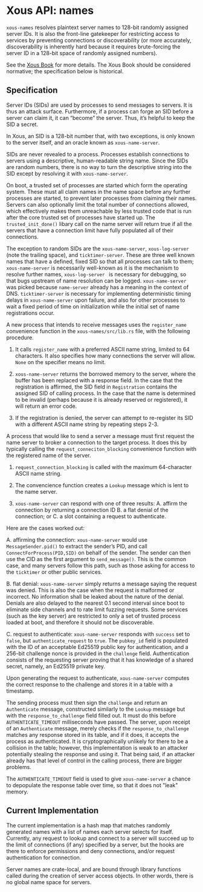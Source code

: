 # Xous API: names

`xous-names` resolves plaintext server names to 128-bit randomly
assigned server IDs. It is also the front-line gatekeeper for
restricting access to services by preventing connections or
discoverability (or more accurately, discoverability is inherently
hard because it requires brute-forcing the server ID in a 128-bit
space of randomly assigned numbers).

See the [Xous Book](https://betrusted.io/xous-book/ch07-01-xous-names.html) for
more details. The Xous Book should be considered normative; the specification
below is historical.

## Specification
Server IDs (SIDs) are used by processes to send messages to
servers. It is thus an attack surface. Furthermore, if a process can
forge an SID before a server can claim it, it can “become” the
server. Thus, it’s helpful to keep the SID a secret.

In Xous, an SID is a 128-bit number that, with two exceptions, is only
known to the server itself, and an oracle known as `xous-name-server`.

SIDs are never revealed to a process. Processes establish connections
to servers using a descriptive, human-readable string name. Since the
SIDs are random numbers, there is no way to turn the descriptive
string into the SID except by resolving it with `xous-name-server`.

On boot, a trusted set of processes are started which form the
operating system. These must all claim names in the name space before
any further processes are started, to prevent later processes from
claiming their names. Servers can also optionally limit the total
number of connections allowed, which effectively makes them unreachable
by less trusted code that is run after the core trusted set of processes
have started up. The `trusted_init_done()` libary call on the name
server will return true if all the servers that have a connection
limit have fully populated all of their connections.

The exception to random SIDs are the `xous-name-server`,
`xous-log-server ` (note the trailing space), and `ticktimer-server`.
These are three well known names that have a defined,
fixed SID so that all processes can talk to them; `xous-name-server` is
necessarily well-known as it is the mechanism to resolve further
names, `xous-log-server ` is necessary for debugging, so that bugs upstream
of name resolution can be logged. `xous-name-server` was picked because
`name-server` already has a meaning in the context of DNS. `ticktimer-server`
is necessary for implementing deterministic timing delays in
`xous-name-server` upon failure, and also for other processes to
wait a fixed period of time on initialization while the initial set
of name registrations occur.

A new process that intends to receive messages uses the `register_name` convenience
function in the `xous-names/src/lib.rs` file, with the following procedure.

1. It calls `register_name` with a preferred ASCII name string,
limited to 64 characters. It also specifies how many connections the server
will allow. `None` on the specifier means no limit.

1. `xous-name-server` returns the borrowed memory to the server, where the
buffer has been replaced with a response field. In the case that the registration
is affirmed, the SID field in `Registration` contains the assigned SID
of calling process. In the case that the name is determined to be invalid
(perhaps because it is already reserved or registered), it will return
an error code.

3. If the registration is denied, the server can attempt to
re-register its SID with a different ASCII name string by repeating
steps 2-3.


A process that would like to send a server a message must first request the
name server to broker a connection to the target process. It does this by
typically calling the `request_conneciton_blocking` convenience function
with the registered name of the server.

1. `request_connection_blocking` is called with the maximum 64-character
ASCII name string.

2. The convencience function creates a `Lookup` message which is lent to
the name server.

4. `xous-name-server` can respond with one of three results:
  A. affirm the connection by returning a connection ID
  B. a flat denial of the connection; or
  C. a slot containing a request to authenticate.

Here are the cases worked out:

A. affirming the connection: `xous-name-server` would use
`MessageSender.pid()` to extract the sender’s PID, and call
`ConnectForProcess(PID,SID)` on behalf of the sender. The sender can
then use the CID as the first argument to `send_message()`. This is
the common case, and many servers follow this path, such as those
asking for access to the `ticktimer` or other public services.

B. flat denial: `xous-name-server` simply returns a message saying the
request was denied. This is also the case when the request is malformed or incorrect.
No information shall be leaked about the
nature of the denial. Denials are also delayed to the nearest 0.1 second interval since boot
to eliminate side channels and to rate limit fuzzing requests. Some
services (such as the key server) are restricted to only a set of
trusted process loaded at boot, and therefore it should not be
discoverable.

C. request to authenticate: `xous-name-server` responds with `success` set
to `false`, but `authenticate_request` to `true`. The `pubkey_id` field
is populated with the ID of an acceptable Ed25519 public key for authentication, and
a 256-bit challenge nonce is provided in the `challenge` field. Authentication
consists of the requesting server proving that it has knowledge of a shared
secret, namely, an Ed25519 private key.

Upon generating the request to authenticate, `xous-name-server` computes
the correct response to the challenge and stores it in a table with
a timestamp.

The sending process must then sign the `challenge` and return an
`Authenticate` message, constructed similarly to the `Lookup`
message but with the `response_to_challenge` field filled out. It must
do this before `AUTHENTICATE_TIMEOUT` milliseconds have passed.
The server, upon receipt of an `Authenticate` message, merely checks
if the `response_to_challenge` matches any response stored in its
table, and if it does, it accepts the process as authenticated. It is
cryptographically unlikely for there to be a collision in the table;
however, this implementation is weak to an attacker potentially
stealing the response and using it. That being said, if an attacker
already has that level of control in the calling process, there
are bigger problems.

The `AUTHENTICATE_TIMEOUT` field is used to give `xous-name-server`
a chance to depopulate the response table over time, so that it
does not "leak" memory.

## Current Implementation

The current implementation is a hash map that matches randomly generated
names with a list of names each server selects for itself. Currently, any
request to lookup and connect to a server will succeed up to the limit
of connections (if any) specified by a server, but the hooks
are there to enforce permissions and deny connections, and/or request
authentication for connection.

Server names are crate-local, and are bound through library functions
called during the creation of server access objects. In other words,
there is no global name space for servers.
